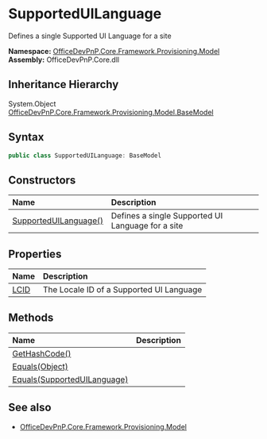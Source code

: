 # SupportedUILanguage
Defines a single Supported UI Language for a site  

**Namespace:** [OfficeDevPnP.Core.Framework.Provisioning.Model](OfficeDevPnP.Core.Framework.Provisioning.Model.md)  
**Assembly:** OfficeDevPnP.Core.dll  
## Inheritance Hierarchy
System.Object  
    [OfficeDevPnP.Core.Framework.Provisioning.Model.BaseModel](OfficeDevPnP.Core.Framework.Provisioning.Model.BaseModel.md)
## Syntax
```C#
public class SupportedUILanguage: BaseModel
```
## Constructors
|**Name**|**Description**|
|:-----|:-----|
| [SupportedUILanguage()](OfficeDevPnP.Core.Framework.Provisioning.Model.SupportedUILanguage.ctor1.md) |  Defines a single Supported UI Language for a site 
## Properties
|**Name**|**Description**|
|:-----|:-----|
| [LCID](OfficeDevPnP.Core.Framework.Provisioning.Model.SupportedUILanguage.LCID.md) | The Locale ID of a Supported UI Language
## Methods
|**Name**|**Description**|
|:-----|:-----|
| [GetHashCode()](OfficeDevPnP.Core.Framework.Provisioning.Model.SupportedUILanguage.1c6872bd.md) | 
| [Equals(Object)](OfficeDevPnP.Core.Framework.Provisioning.Model.SupportedUILanguage.3520ddbb.md) | 
| [Equals(SupportedUILanguage)](OfficeDevPnP.Core.Framework.Provisioning.Model.SupportedUILanguage.d3e6feee.md) | 
## See also
- [OfficeDevPnP.Core.Framework.Provisioning.Model](OfficeDevPnP.Core.Framework.Provisioning.Model.md)
